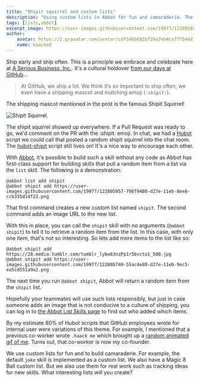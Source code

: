 ```yaml
---
title: "Shipit squirrel and custom lists"
description: "Using custom lists in Abbot for fun and camaraderie. The story of the shipit squirrel skill and encouraging shipping."
tags: [lists,abbot]
excerpt_image: https://user-images.githubusercontent.com/19977/122805857-796f9480-d27e-11eb-8ee8-ccb335d14f23.png
author:
    avatar: https://2.gravatar.com/avatar/cdf546b601bf29a7eb4ca777544d11cd?s=160
    name: haacked
---
```


Ship early and ship often. This is a principle we embrace and celebrate here at [A Serious Business, Inc.](https://www.aseriousbusiness.com/). It's a cultural holdover [from our days at GitHub](https://github.blog/2012-09-24-how-we-ship-github-for-windows/)...

> At GitHub, we ship a lot. We think it’s so important to ship often, we even have a shipping mascot and matching emoji (`:shipit:`).

The shipping mascot mentioned in the post is the famous Shipit Squirrel!

![Shipit Squirrel](https://user-images.githubusercontent.com/19977/122805857-796f9480-d27e-11eb-8ee8-ccb335d14f23.png).

The shipit squirrel showed up everywhere. If a Pull Request was ready to go, we'd comment on the PR with the :shipit: emoji. In chat, we had a [Hubot](https://hubot.github.com/) script we could call that posted a random shipit squirrel into the chat room. The [hubot-shipit](https://github.com/hubot-scripts/hubot-shipit) script still lives on! It's a nice way to encourage each other.

With [Abbot](https://ab.bot/), it's possible to build such a skill without any code as Abbot has first-class support for building skills that pull a random item from a list via the `list` skill. The following is a demonstration:

```
@abbot list add shipit
@abbot shipit add https://user-images.githubusercontent.com/19977/122805857-796f9480-d27e-11eb-8ee8-ccb335d14f23.png
```

That first command creates a new custom list named `shipit`. The second command adds an image URL to the new list.

With this in place, you can call the `shipit` skill with no arguments (`@abbot shipit`) to tell it to retrieve a random item from the list. In this case, with only one item, that's not so interesting. So lets add more items to the list like so:

```
@abbot shipit add https://28.media.tumblr.com/tumblr_lybw63nzPp1r5bvcto1_500.jpg
@abbot shipit add https://user-images.githubusercontent.com/19977/122805749-55ac4e80-d27e-11eb-9ec5-ea5cd551a9a2.png
```

The next time you run `@abbot shipit`, Abbot will return a random item from the `shipit` list.

Hopefully your teammates will use such lists responsibly, but just in case someone adds an image that is not conducive to a culture of shipping, you can log in to [the Abbot List Skills page](https://ab.bot/lists) to find out who added which items.

By my estimate 80% of Hubot scripts that GitHub employees wrote for internal user were variations of this theme. For example, I mentioned that a previous co-worker wrote `.haack me` which brought up a [random animated gif of me](http://haacked.com/archive/2016/04/28/thank-you/). Turns out, that co-worker is now my co-founder.

We use custom lists for fun and to build camaraderie. For example, the default `joke` skill is implemented as a custom list. We also have a Magic 8 Ball custom list. But we also use them for real work such as tracking ideas for new skills. What interesting lists will you create?
